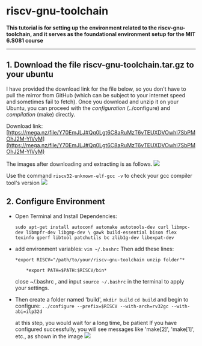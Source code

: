 # riscv-gnu-toolchain

**This tutorial is for setting up the environment related to the riscv-gnu-toolchain, and it serves as the foundational environment setup for the MIT 6.S081 course**

***

## 1. Download the file riscv-gnu-toolchain.tar.gz to your ubuntu
  I have provided the download link for the file below, so you don't have to pull the mirror from GitHub (which can be subject to your internet speed and sometimes fail to fetch). 
  Once you download and unzip it on your Ubuntu, you can proceed with the *configuration* (../configure) and *compilation* (make) directly.

  Download link:[https://mega.nz/file/Y70EmJLJ#Qq0Lgt6C8aRuMzT6vTEUXDVOwhI7SbPMOhJ2M-YlVyM](https://mega.nz/file/Y70EmJLJ#Qq0Lgt6C8aRuMzT6vTEUXDVOwhI7SbPMOhJ2M-YlVyM)

  The images after downloading and extracting is as follows.
	![](https://res.cloudinary.com/dogmynjzd/image/upload/v1694146186/Screenshot_from_2023-09-08_11-16-42_f8dbqd.png)

  Use the command `riscv32-unknown-elf-gcc -v` to check your gcc compiler tool's version
  ![](https://res.cloudinary.com/dogmynjzd/image/upload/v1694146186/Screenshot_from_2023-09-07_19-57-43_fwetqr.png)

## 2. Configure Environment

- Open Terminal and Install Dependencies:
  
  `sudo apt-get install autoconf automake autotools-dev curl libmpc-dev libmpfr-dev libgmp-dev \
gawk build-essential bison flex texinfo gperf libtool patchutils bc zlib1g-dev libexpat-dev`

- add environment variables: `vim ~/.bashrc`
  Then add these lines:
  
	  *export RISCV="/path/to/your/riscv-gnu-toolchain unzip folder"*

          *export PATH=$PATH:$RISCV/bin*
  
  close ~/.bashrc , and input `source ~/.bashrc` in the terminal to apply your settings.

- Then create a folder named 'build',
  `mkdir build`
  `cd build`
  and begin to configure: `../configure --prefix=$RISCV --with-arch=rv32gc --with-abi=ilp32d`

  at this step, you would wait for a long time, be patient
  If you have configured successfully, you will see messages like 'make[2]', 'make[1]', etc., as shown in the image 
  ![](https://res.cloudinary.com/dogmynjzd/image/upload/v1694146186/Screenshot_from_2023-09-07_19-59-57_on9g7y.png)
  
  
  
  

